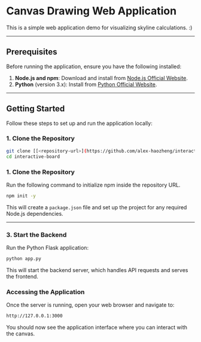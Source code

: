 # Canvas Drawing Web Application

This is a simple web application demo for visualizing skyline calculations. :)

---

## Prerequisites

Before running the application, ensure you have the following installed:

1. **Node.js and npm**: Download and install from [Node.js Official Website](https://nodejs.org/).
2. **Python** (version 3.x): Install from [Python Official Website](https://www.python.org/).

---

## Getting Started

Follow these steps to set up and run the application locally:

### 1. Clone the Repository

```bash
git clone [[<repository-url>](https://github.com/alex-haozheng/interactive-board)](https://github.com/alex-haozheng/interactive-board.git)
cd interactive-board
```

### 1. Clone the Repository

Run the following command to initialize npm inside the repository URL.

```bash
npm init -y
```
This will create a `package.json` file and set up the project for any required Node.js dependencies.


---

### 3. Start the Backend

Run the Python Flask application:

```bash
python app.py
```
This will start the backend server, which handles API requests and serves the frontend.

### Accessing the Application
Once the server is running, open your web browser and navigate to:

```bash
http://127.0.0.1:3000
```
You should now see the application interface where you can interact with the canvas. 


